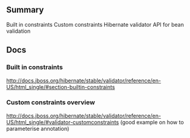 ## Summary
Built in constraints
Custom constraints
Hibernate validator API for bean validation

## Docs
### Built in constraints
http://docs.jboss.org/hibernate/stable/validator/reference/en-US/html_single/#section-builtin-constraints

### Custom constraints overview
http://docs.jboss.org/hibernate/stable/validator/reference/en-US/html_single/#validator-customconstraints (good example on how to parameterise annotation)